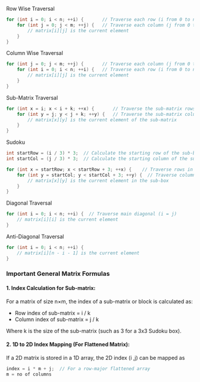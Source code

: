 Row Wise Traversal
```java
for (int i = 0; i < n; ++i) {       // Traverse each row (i from 0 to n-1)
    for (int j = 0; j < m; ++j) {   // Traverse each column (j from 0 to m-1)
        // matrix[i][j] is the current element
    }
}
```

Column Wise Traversal
```java
for (int j = 0; j < m; ++j) {       // Traverse each column (j from 0 to m-1)
    for (int i = 0; i < n; ++i) {   // Traverse each row (i from 0 to n-1)
        // matrix[i][j] is the current element
    }
}
```

Sub-Matrix Traversal
```java
for (int x = i; x < i + k; ++x) {       // Traverse the sub-matrix rows
    for (int y = j; y < j + k; ++y) {   // Traverse the sub-matrix columns
        // matrix[x][y] is the current element of the sub-matrix
    }
}
```

Sudoku
```java
int startRow = (i / 3) * 3;  // Calculate the starting row of the sub-box
int startCol = (j / 3) * 3;  // Calculate the starting column of the sub-box

for (int x = startRow; x < startRow + 3; ++x) {    // Traverse rows in the sub-box
    for (int y = startCol; y < startCol + 3; ++y) {  // Traverse columns in the sub-box
        // matrix[x][y] is the current element in the sub-box
    }
}

```

Diagonal Traversal
```java
for (int i = 0; i < n; ++i) {  // Traverse main diagonal (i = j)
    // matrix[i][i] is the current element
}
```

Anti-Diagonal Traversal
```java
for (int i = 0; i < n; ++i) {
    // matrix[i][n - i - 1] is the current element
}
```

### **Important General Matrix Formulas**

#### 1. **Index Calculation for Sub-matrix**:

For a matrix of size n×m, the index of a sub-matrix or block is calculated as:

- Row index of sub-matrix = i / k
- Column index of sub-matrix = j / k

Where k is the size of the sub-matrix (such as 3 for a 3x3 Sudoku box).

#### 2. **1D to 2D Index Mapping** (For Flattened Matrix):

If a 2D matrix is stored in a 1D array, the 2D index (i ,j) can be mapped as
```java
index = i * m + j;  // For a row-major flattened array
m = no of columns
```
